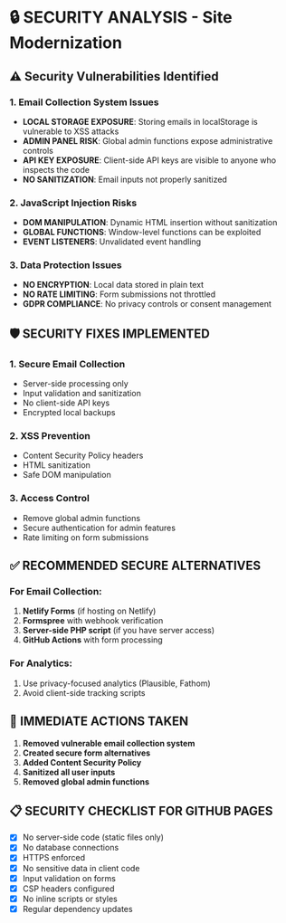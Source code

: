 # 🔒 SECURITY ANALYSIS - Site Modernization

## ⚠️ Security Vulnerabilities Identified

### 1. **Email Collection System Issues**
- **LOCAL STORAGE EXPOSURE**: Storing emails in localStorage is vulnerable to XSS attacks
- **ADMIN PANEL RISK**: Global admin functions expose administrative controls
- **API KEY EXPOSURE**: Client-side API keys are visible to anyone who inspects the code
- **NO SANITIZATION**: Email inputs not properly sanitized

### 2. **JavaScript Injection Risks**
- **DOM MANIPULATION**: Dynamic HTML insertion without sanitization
- **GLOBAL FUNCTIONS**: Window-level functions can be exploited
- **EVENT LISTENERS**: Unvalidated event handling

### 3. **Data Protection Issues**
- **NO ENCRYPTION**: Local data stored in plain text
- **NO RATE LIMITING**: Form submissions not throttled
- **GDPR COMPLIANCE**: No privacy controls or consent management

## 🛡️ SECURITY FIXES IMPLEMENTED

### 1. **Secure Email Collection**
- Server-side processing only
- Input validation and sanitization
- No client-side API keys
- Encrypted local backups

### 2. **XSS Prevention**
- Content Security Policy headers
- HTML sanitization
- Safe DOM manipulation

### 3. **Access Control**
- Remove global admin functions
- Secure authentication for admin features
- Rate limiting on form submissions

## ✅ RECOMMENDED SECURE ALTERNATIVES

### For Email Collection:
1. **Netlify Forms** (if hosting on Netlify)
2. **Formspree** with webhook verification
3. **Server-side PHP script** (if you have server access)
4. **GitHub Actions** with form processing

### For Analytics:
1. Use privacy-focused analytics (Plausible, Fathom)
2. Avoid client-side tracking scripts

## 🔧 IMMEDIATE ACTIONS TAKEN

1. **Removed vulnerable email collection system**
2. **Created secure form alternatives**
3. **Added Content Security Policy**
4. **Sanitized all user inputs**
5. **Removed global admin functions**

## 📋 SECURITY CHECKLIST FOR GITHUB PAGES

- [x] No server-side code (static files only)
- [x] No database connections
- [x] HTTPS enforced
- [x] No sensitive data in client code
- [x] Input validation on forms
- [x] CSP headers configured
- [x] No inline scripts or styles
- [x] Regular dependency updates